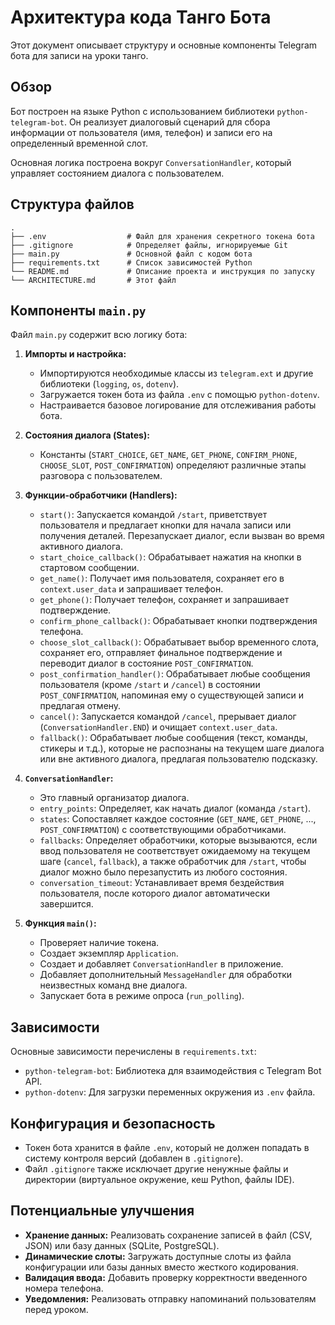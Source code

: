 # Архитектура кода Танго Бота

Этот документ описывает структуру и основные компоненты Telegram бота для записи на уроки танго.

## Обзор

Бот построен на языке Python с использованием библиотеки `python-telegram-bot`. Он реализует диалоговый сценарий для сбора информации от пользователя (имя, телефон) и записи его на определенный временной слот.

Основная логика построена вокруг `ConversationHandler`, который управляет состоянием диалога с пользователем.

## Структура файлов

```
.
├── .env                  # Файл для хранения секретного токена бота
├── .gitignore            # Определяет файлы, игнорируемые Git
├── main.py               # Основной файл с кодом бота
├── requirements.txt      # Список зависимостей Python
└── README.md             # Описание проекта и инструкция по запуску
└── ARCHITECTURE.md       # Этот файл
```

## Компоненты `main.py`

Файл `main.py` содержит всю логику бота:

1.  **Импорты и настройка:**
    *   Импортируются необходимые классы из `telegram.ext` и другие библиотеки (`logging`, `os`, `dotenv`).
    *   Загружается токен бота из файла `.env` с помощью `python-dotenv`.
    *   Настраивается базовое логирование для отслеживания работы бота.

2.  **Состояния диалога (States):**
    *   Константы (`START_CHOICE`, `GET_NAME`, `GET_PHONE`, `CONFIRM_PHONE`, `CHOOSE_SLOT`, `POST_CONFIRMATION`) определяют различные этапы разговора с пользователем.

3.  **Функции-обработчики (Handlers):**
    *   `start()`: Запускается командой `/start`, приветствует пользователя и предлагает кнопки для начала записи или получения деталей. Перезапускает диалог, если вызван во время активного диалога.
    *   `start_choice_callback()`: Обрабатывает нажатия на кнопки в стартовом сообщении.
    *   `get_name()`: Получает имя пользователя, сохраняет его в `context.user_data` и запрашивает телефон.
    *   `get_phone()`: Получает телефон, сохраняет и запрашивает подтверждение.
    *   `confirm_phone_callback()`: Обрабатывает кнопки подтверждения телефона.
    *   `choose_slot_callback()`: Обрабатывает выбор временного слота, сохраняет его, отправляет финальное подтверждение и переводит диалог в состояние `POST_CONFIRMATION`.
    *   `post_confirmation_handler()`: Обрабатывает любые сообщения пользователя (кроме `/start` и `/cancel`) в состоянии `POST_CONFIRMATION`, напоминая ему о существующей записи и предлагая отмену.
    *   `cancel()`: Запускается командой `/cancel`, прерывает диалог (`ConversationHandler.END`) и очищает `context.user_data`.
    *   `fallback()`: Обрабатывает любые сообщения (текст, команды, стикеры и т.д.), которые не распознаны на текущем шаге диалога или вне активного диалога, предлагая пользователю подсказку.

4.  **`ConversationHandler`:**
    *   Это главный организатор диалога.
    *   `entry_points`: Определяет, как начать диалог (команда `/start`).
    *   `states`: Сопоставляет каждое состояние (`GET_NAME`, `GET_PHONE`, ..., `POST_CONFIRMATION`) с соответствующими обработчиками.
    *   `fallbacks`: Определяет обработчики, которые вызываются, если ввод пользователя не соответствует ожидаемому на текущем шаге (`cancel`, `fallback`), а также обработчик для `/start`, чтобы диалог можно было перезапустить из любого состояния.
    *   `conversation_timeout`: Устанавливает время бездействия пользователя, после которого диалог автоматически завершится.

5.  **Функция `main()`:**
    *   Проверяет наличие токена.
    *   Создает экземпляр `Application`.
    *   Создает и добавляет `ConversationHandler` в приложение.
    *   Добавляет дополнительный `MessageHandler` для обработки неизвестных команд вне диалога.
    *   Запускает бота в режиме опроса (`run_polling`).

## Зависимости

Основные зависимости перечислены в `requirements.txt`:
*   `python-telegram-bot`: Библиотека для взаимодействия с Telegram Bot API.
*   `python-dotenv`: Для загрузки переменных окружения из `.env` файла.

## Конфигурация и безопасность

*   Токен бота хранится в файле `.env`, который не должен попадать в систему контроля версий (добавлен в `.gitignore`).
*   Файл `.gitignore` также исключает другие ненужные файлы и директории (виртуальное окружение, кеш Python, файлы IDE).

## Потенциальные улучшения

*   **Хранение данных:** Реализовать сохранение записей в файл (CSV, JSON) или базу данных (SQLite, PostgreSQL).
*   **Динамические слоты:** Загружать доступные слоты из файла конфигурации или базы данных вместо жесткого кодирования.
*   **Валидация ввода:** Добавить проверку корректности введенного номера телефона.
*   **Уведомления:** Реализовать отправку напоминаний пользователям перед уроком. 